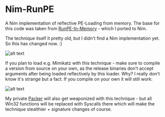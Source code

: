 # Nim-RunPE

A Nim implementation of reflective PE-Loading from memory. The base for this code was taken from [RunPE-In-Memory](https://github.com/aaaddress1/RunPE-In-Memory) - which I ported to Nim.

The technique itself it pretty old, but I didn't find a Nim implementation yet. So this has changed now. :)

![alt text](https://github.com/S3cur3Th1sSh1t/Nim-RunPE/raw/main/Nim-RunPE.PNG)

If you plan to load e.g. Mimikatz with this technique - make sure to compile a version from source on your own, as the release binaries don't accept arguments after being loaded reflectively by this loader. Why? I really don't know it's strange but a fact. If you compile on your own it will still work:

![alt text](https://github.com/S3cur3Th1sSh1t/Nim-RunPE/raw/main/Mimiload.PNG)

My private [Packer](https://twitter.com/ShitSecure/status/1482428360500383755) will also get weaponized with this technique - but all Win32 functions will be replaced with Syscalls there which will make the technique stealthier + signature changes of course.
